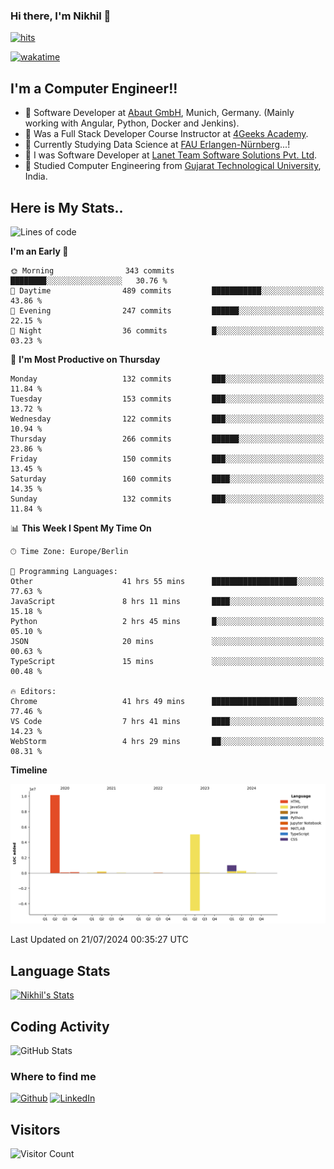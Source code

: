 ### Hi there, I'm Nikhil 👋

[![hits](https://hits.sh/github.com/silentsoft/hits.svg?color=2311cc)](https://hits.sh/github.com/silentsoft/hits/)

[![wakatime](https://wakatime.com/badge/user/369b6a3a-7953-4ff9-b7c7-be53d0a7ccc6.svg?style=for-the-badge)](https://wakatime.com/@369b6a3a-7953-4ff9-b7c7-be53d0a7ccc6)

## I'm a  Computer Engineer!!

- 🌱 Software Developer at [Abaut GmbH](https://www.abaut.de/), Munich, Germany. (Mainly working with Angular, Python, Docker and Jenkins).
- 🌱 Was a Full Stack Developer Course Instructor at [4Geeks Academy](https://4geeks.com/).
- 🌱 Currently Studying Data Science at [FAU Erlangen-Nürnberg](https://www.fau.de/)...!
- 🌱 I was Software Developer at [Lanet Team Software Solutions Pvt. Ltd](https://lanetteam.com/).
- 🌱 Studied Computer Engineering from [Gujarat Technological University](https://www.gtu.ac.in/), India.

<h2>Here is My Stats..</h2>

<!--START_SECTION:waka-->
![Lines of code](https://img.shields.io/badge/From%20Hello%20World%20I%27ve%20Written-16.9%20million%20lines%20of%20code-blue)

**I'm an Early 🐤** 

```text
🌞 Morning                343 commits         ████████░░░░░░░░░░░░░░░░░   30.76 % 
🌆 Daytime                489 commits         ███████████░░░░░░░░░░░░░░   43.86 % 
🌃 Evening                247 commits         ██████░░░░░░░░░░░░░░░░░░░   22.15 % 
🌙 Night                  36 commits          █░░░░░░░░░░░░░░░░░░░░░░░░   03.23 % 
```
📅 **I'm Most Productive on Thursday** 

```text
Monday                   132 commits         ███░░░░░░░░░░░░░░░░░░░░░░   11.84 % 
Tuesday                  153 commits         ███░░░░░░░░░░░░░░░░░░░░░░   13.72 % 
Wednesday                122 commits         ███░░░░░░░░░░░░░░░░░░░░░░   10.94 % 
Thursday                 266 commits         ██████░░░░░░░░░░░░░░░░░░░   23.86 % 
Friday                   150 commits         ███░░░░░░░░░░░░░░░░░░░░░░   13.45 % 
Saturday                 160 commits         ████░░░░░░░░░░░░░░░░░░░░░   14.35 % 
Sunday                   132 commits         ███░░░░░░░░░░░░░░░░░░░░░░   11.84 % 
```


📊 **This Week I Spent My Time On** 

```text
🕑︎ Time Zone: Europe/Berlin

💬 Programming Languages: 
Other                    41 hrs 55 mins      ███████████████████░░░░░░   77.63 % 
JavaScript               8 hrs 11 mins       ████░░░░░░░░░░░░░░░░░░░░░   15.18 % 
Python                   2 hrs 45 mins       █░░░░░░░░░░░░░░░░░░░░░░░░   05.10 % 
JSON                     20 mins             ░░░░░░░░░░░░░░░░░░░░░░░░░   00.63 % 
TypeScript               15 mins             ░░░░░░░░░░░░░░░░░░░░░░░░░   00.48 % 

🔥 Editors: 
Chrome                   41 hrs 49 mins      ███████████████████░░░░░░   77.46 % 
VS Code                  7 hrs 41 mins       ████░░░░░░░░░░░░░░░░░░░░░   14.23 % 
WebStorm                 4 hrs 29 mins       ██░░░░░░░░░░░░░░░░░░░░░░░   08.31 % 
```

**Timeline**

![Lines of Code chart](https://raw.githubusercontent.com/nikhilmaguwala/nikhilmaguwala/main/assets/bar_graph.png)


 Last Updated on 21/07/2024 00:35:27 UTC
<!--END_SECTION:waka-->

<h2>Language Stats</h2>

[![Nikhil's Stats](https://github-readme-stats.vercel.app/api/wakatime?username=nikhilmaguwala&layout=compact&title=Stats)](https://github.com/nikhilmaguwala)


<h2>Coding Activity</h2>

<p><img src="https://wakatime.com/share/@nikhilmaguwala/7dd532b8-3e5e-4c26-8c46-68cc27712a92.svg" alt="GitHub Stats"></p>

<h3>Where to find me</h3>
<p>
    <a href="https://github.com/nikhilmaguwala" target="_blank"><img alt="Github" src="https://img.shields.io/badge/GitHub-%2312100E.svg?&style=for-the-badge&logo=Github&logoColor=white" /></a>
    <a href="https://www.linkedin.com/in/nikhil-maguwala" target="_blank"><img alt="LinkedIn" src="https://img.shields.io/badge/linkedin-%230077B5.svg?&style=for-the-badge&logo=linkedin&logoColor=white" /></a> 
</p>


<h2>Visitors</h2>

![Visitor Count](https://profile-counter.glitch.me/nikhilmaguwala/count.svg)

[website]: https://nikhilmaguwala.github.io/
[instagram]: https://www.instagram.com/nikhil_maguwala/
[linkedin]: https://www.linkedin.com/in/nikhil-maguwala/

